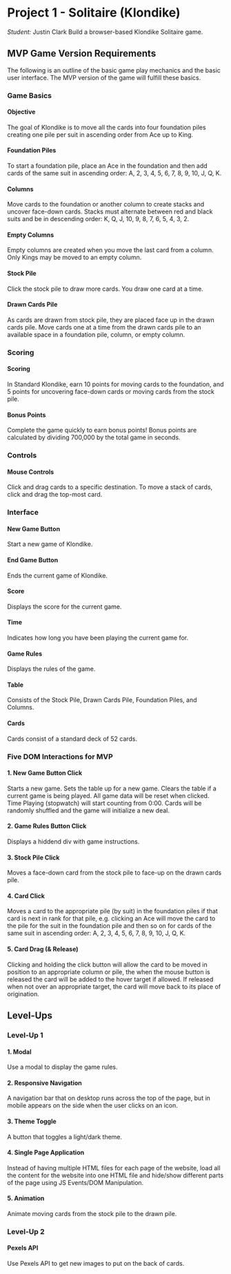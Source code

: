 # Project 1 - Solitaire (Klondike)
*Student:* Justin Clark
Build a browser-based Klondike Solitaire game.

## MVP Game Version Requirements
The following is an outline of the basic game play mechanics and the basic user interface. The MVP version of the game will fulfill these basics.

### Game Basics
#### Objective
The goal of Klondike is to move all the cards into four foundation piles creating one pile per suit in ascending order from Ace up to King.
#### Foundation Piles
To start a foundation pile, place an Ace in the foundation and then add cards of the same suit in ascending order: A, 2, 3, 4, 5, 6, 7, 8, 9, 10, J, Q, K.
#### Columns
Move cards to the foundation or another column to create stacks and uncover face-down cards.
Stacks must alternate between red and black suits and be in descending order: K, Q, J, 10, 9, 8, 7, 6, 5, 4, 3, 2.
#### Empty Columns
Empty columns are created when you move the last card from a column.
Only Kings may be moved to an empty column.
#### Stock Pile
Click the stock pile to draw more cards. You draw one card at a time.
#### Drawn Cards Pile
As cards are drawn from stock pile, they are placed face up in the drawn cards pile. Move cards one at a time from the drawn cards pile to an available space in a foundation pile, column, or empty column.

### Scoring
#### Scoring
In Standard Klondike, earn 10 points for moving cards to the foundation, and 5 points for uncovering face-down cards or moving cards from the stock pile.
#### Bonus Points
Complete the game quickly to earn bonus points! Bonus points are calculated by dividing 700,000 by the total game in seconds.

### Controls
#### Mouse Controls
Click and drag cards to a specific destination. To move a stack of cards, click and drag the top-most card.

### Interface
#### New Game Button
Start a new game of Klondike. 
#### End Game Button
Ends the current game of Klondike.
#### Score
Displays the score for the current game.
#### Time
Indicates how long you have been playing the current game for.
#### Game Rules
Displays the rules of the game.
#### Table
Consists of the Stock Pile, Drawn Cards Pile, Foundation Piles, and Columns.
#### Cards
Cards consist of a standard deck of 52 cards.

### Five DOM Interactions for MVP

#### 1. New Game Button Click
Starts a new game. Sets the table up for a new game. Clears the table if a current game is being played. All game data will be reset when clicked. Time Playing (stopwatch) will start counting from 0:00. Cards will be randomly shuffled and the game will initialize a new deal.
#### 2. Game Rules Button Click
Displays a hiddend div with game instructions.
#### 3. Stock Pile Click
Moves a face-down card from the stock pile to face-up on the drawn cards pile.
#### 4. Card Click
Moves a card to the appropriate pile (by suit) in the foundation piles if that card is next in rank for that pile, e.g. clicking an Ace will move the card to the pile for the suit in the foundation pile and then so on for cards of the same suit in ascending order: A, 2, 3, 4, 5, 6, 7, 8, 9, 10, J, Q, K.
#### 5. Card Drag (& Release)
Clicking and holding the click button will allow the card to be moved in position to an appropriate column or pile, the when the mouse button is released the card will be added to the hover target if allowed.  If released when not over an appropriate target, the card will move back to its place of origination.

## Level-Ups
### Level-Up 1
#### 1. Modal
Use a modal to display the game rules.
#### 2. Responsive Navigation
A navigation bar that on desktop runs across the top of the page, but in mobile appears on the side when the user clicks on an icon.
#### 3. Theme Toggle
A button that toggles a light/dark theme.
#### 4. Single Page Application
Instead of having multiple HTML files for each page of the website, load all the content for the website into one HTML file and hide/show different parts of the page using JS Events/DOM Manipulation.
#### 5. Animation
Animate moving cards from the stock pile to the drawn pile.

### Level-Up 2
#### Pexels API
Use Pexels API to get new images to put on the back of cards.
